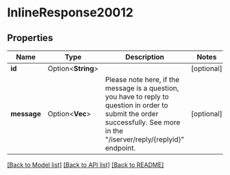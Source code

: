 # InlineResponse20012

## Properties

Name | Type | Description | Notes
------------ | ------------- | ------------- | -------------
**id** | Option<**String**> |  | [optional]
**message** | Option<**Vec<String>**> | Please note here, if the message is a question, you have to reply to question in order to submit the order successfully. See more in the \"/iserver/reply/{replyid}\" endpoint.  | [optional]

[[Back to Model list]](../README.md#documentation-for-models) [[Back to API list]](../README.md#documentation-for-api-endpoints) [[Back to README]](../README.md)


